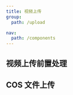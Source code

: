 ```yaml
---
title: 视频上传
group:
  path: /upload

nav:
  path: /components
---
```


## 视频上传前置处理

<code src="./demo2.tsx"></code>

## COS 文件上传

<code src="./demo.tsx"></code>

<API src="./index.ts"></API>
